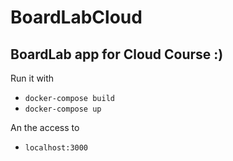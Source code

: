 # BoardLabCloud
BoardLab app for Cloud Course :)
---
Run it with 
- ```docker-compose build```
- ```docker-compose up```


An the access to 
- ```localhost:3000```
